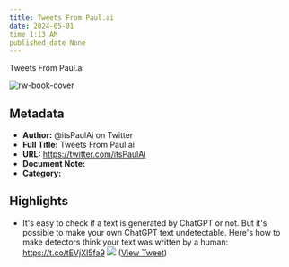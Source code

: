 ```yaml
---
title: Tweets From Paul.ai
date: 2024-05-01
time 1:13 AM
published_date None
---
```

Tweets From Paul.ai

![rw-book-cover](https://pbs.twimg.com/profile_images/1635194645612208129/CdsMv5Hz.jpg)

## Metadata
- **Author:** @itsPaulAi on Twitter
- **Full Title:** Tweets From Paul.ai
- **URL:** https://twitter.com/itsPaulAi
- **Document Note:** 
- **Category:**

## Highlights
- It's easy to check if a text is generated by ChatGPT or not.
  But it's possible to make your own ChatGPT text undetectable.
  Here's how to make detectors think your text was written by a human: https://t.co/tEVjXl5fa9
  ![](https://pbs.twimg.com/media/FxTD4iZXgAEX8TO.png) ([View Tweet](https://twitter.com/itsPaulAi/status/1663170896327061509))
